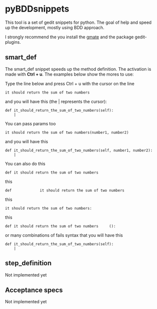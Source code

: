 pyBDDsnippets
=============

This tool is a set of gedit snippets for python. The goal of help and speed up
the development, mostly using BDD approach.

I strongly recommend the you install the [gmate](http://github.com/gmate/gmate)
and the package gedit-plugins.

smart_def
---------

The smart_def snippet speeds up the method definition. The activation is made
with **Ctrl + u**. The examples below show the mores to use:

Type the line below and press Ctrl + u with the cursor on the line

    it should return the sum of two numbers

and you will have this (the | represents the cursor):

    def it_should_return_the_sum_of_two_numbers(self):
        |

You can pass params too

    it should return the sum of two numbers(number1, number2)

and you will have this

    def it_should_return_the_sum_of_two_numbers(self, number1, number2):
        |


You can also do this

    def it should return the sum of two numbers

this

    def             it should return the sum of two numbers

this

    it should return the sum of two numbers:

this

    def it should return the sum of two numbers     ():

or many combinations of fails syntax that you will have this

    def it_should_return_the_sum_of_two_numbers(self):
        |


step_definition
---------------

Not implemented yet


Acceptance specs
----------------

Not implemented yet

